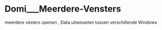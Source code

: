 # Domi___Meerdere-Vensters
 meerdere vesters openen , Data uitwisselen tussen verschillende Windows
